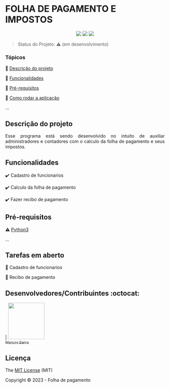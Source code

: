 <h1>FOLHA DE PAGAMENTO E IMPOSTOS</h1> 

<p align="center">
    <img src="https://img.shields.io/badge/PYTHON-V3.11-blue"/>
    <img src="https://img.shields.io/badge/LICENSE-MIT-green"/>
    <img src="https://img.shields.io/badge/EM-DESENVOLVIMENTO-red"/>
</p>

> Status do Projeto: :warning: (em desenvolvimento)

### Tópicos 

:small_blue_diamond: [Descrição do projeto](#descrição-do-projeto)

:small_blue_diamond: [Funcionalidades](#funcionalidades)

:small_blue_diamond: [Pré-requisitos](#pré-requisitos)

:small_blue_diamond: [Como rodar a aplicação](#como-rodar-a-aplicação-arrow_forward)

... 

## Descrição do projeto 

<p align="justify">
  Esse programa está sendo desenvolvido no intuito de auxiliar administradores e contadores com o calculo da folha de pagamento e seus impostos. 
</p>

## Funcionalidades

:heavy_check_mark: Cadastro de funcionarios 

:heavy_check_mark: Calculo da folha de pagamento  

:heavy_check_mark: Fazer recibo de pagamento 

## Pré-requisitos

:warning: [Python3](https://www.python.org/downloads/)

...
 
## Tarefas em aberto

:memo: Cadastro de funcionarios

:memo: Recibo de pagamento

## Desenvolvedores/Contribuintes :octocat:

| [<img src="https://avatars.githubusercontent.com/u/78652932?v=4" width=115><br><sub>Marcos Serra</sub>](https://github.com/MarcosSerra1)

## Licença 

The [MIT License]() (MIT)

Copyright :copyright: 2023 - Folha de pagamento
